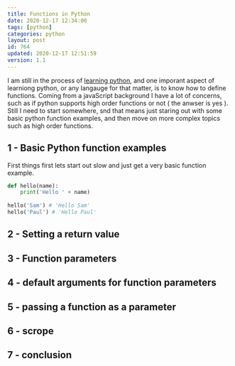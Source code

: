 ```yaml
---
title: Functions in Python 
date: 2020-12-17 12:34:00
tags: [python]
categories: python
layout: post
id: 764
updated: 2020-12-17 12:51:59
version: 1.1
---
```


I am still in the process of [learning python](https://docs.python.org/3/tutorial/), and one imporant aspect of learniong python, or any langauge for that matter, is to know how to define functions. Coming from a javaScript background I have a lot of concerns, such as if python supports high order functions or not \( the anwser is yes \). Still I need to start somewhere, snd that means just staring out with some basic python function examples, and then move on more complex topics such as high order functions.

<!-- more -->

## 1 - Basic Python function examples

First things first lets start out slow and just get a very basic function example.

```python
def hello(name):
    print('Hello ' + name)
 
hello('Sam') # 'Hello Sam'
hello('Paul') # 'Hello Paul'
```

## 2 - Setting a return value

## 3 - Function parameters

## 4 - default arguments for function parameters

## 5 - passing a function as a parameter

## 6 - scrope

## 7 - conclusion